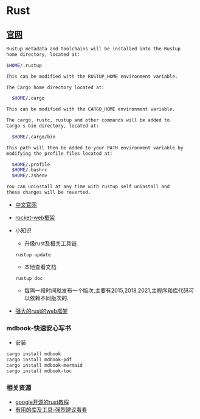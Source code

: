 # Rust

## [官网](https://www.rust-lang.org/)

```sh
Rustup metadata and toolchains will be installed into the Rustup
home directory, located at:

$HOME/.rustup

This can be modified with the RUSTUP_HOME environment variable.

The Cargo home directory located at:

  $HOME/.cargo

This can be modified with the CARGO_HOME environment variable.

The cargo, rustc, rustup and other commands will be added to
Cargo s bin directory, located at:

  $HOME/.cargo/bin

This path will then be added to your PATH environment variable by
modifying the profile files located at:

  $HOME/.profile
  $HOME/.bashrc
  $HOME/.zshenv

You can uninstall at any time with rustup self uninstall and
these changes will be reverted.
```

* [中文官网](https://www.rust-lang.org/zh-CN)

* [rocket-web框架](https://rocket.rs/)

* 小知识
  * 升级rust及相关工具链

  ```shell
  rustup update
  ```

  * 本地查看文档

  ```shell
  rustup doc
  ```

  * 每隔一段时间就发布一个版次,主要有2015,2018,2021,主程序和库代码可以依赖不同版次的.

* [强大的rust的web框架](https://salvo.rs/)

### mdbook-快速安心写书

* 安装

```bash
cargo install mdbook
cargo install mdbook-pdf
cargo install mdbook-mermaid
cargo install mdbook-toc
```

### 相关资源

* [google开源的rust教程](https://github.com/google/comprehensive-rust)
* [有用的库及工具-强烈建议看看](https://lib.rs/)
